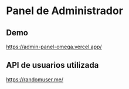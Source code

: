 # Panel de Administrador

## Demo
https://admin-panel-omega.vercel.app/

## API de usuarios utilizada
https://randomuser.me/
